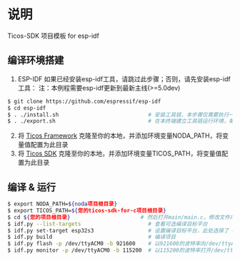 # 说明
Ticos-SDK 项目模板 for esp-idf

## 编译环境搭建

  1. ESP-IDF
如果已经安装esp-idf工具，请跳过此步骤；否则，请先安装esp-idf工具：
注：本例程需要esp-idf更新到最新主线(>=5.0dev)

```bash
$ git clone https://github.com/espressif/esp-idf
$ cd esp-idf
$ . ./install.sh                            # 安装工具链，本步骤仅需要执行一次
$ . ./export.sh                             # 在本终端建立工具链运行环境，每个新建终端都需要执行一次
```
  2. 将 [Ticos Framework](https://github.com/tiwater/noda) 克隆至你的本地，并添加环境变量NODA_PATH，将变量值配置为此目录
  3. 将 [Ticos SDK](https://github.com/tiwater/ticos-sdk-for-c) 克隆至你的本地，并添加环境变量TICOS_PATH，将变量值配置为此目录

## 编译 & 运行

```bash
$ export NODA_PATH=${noda项目根目录}
$ export TICOS_PATH=${您的ticos-sdk-for-c项目根目录}
$ cd ${您的项目根目录}                      # 然后打开main/main.c，修改文件内指定的宏，填写实际的 WiFi ssid/password 等信息
$ idf.py --list-targets                     # 查看可选编译目标平台
$ idf.py set-target esp32s3                 # 设置编译目标平台，此处选择了 esp32s3
$ idf.py build                              # 编译项目
$ idf.py flash -p /dev/ttyACM0 -b 921600    # 以921600的波特率向/dev/ttyACM0端口烧录固件，波特率与端口请根据实际情况填写
$ idf.py monitor -p /dev/ttyACM0 -b 115200  # 以115200的波特率打开/dev/ttyACM0端口查看固件的打印信息，波特率与端口请根据实际情况填写
```
